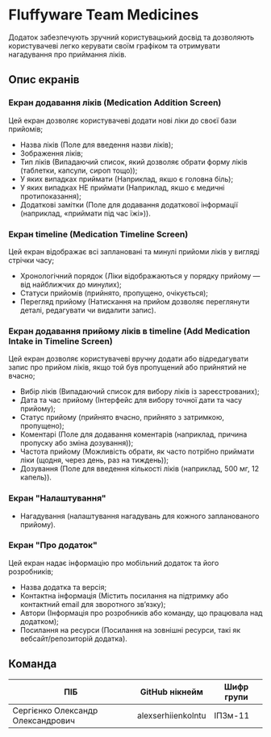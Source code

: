 # Fluffyware Team Medicines

Додаток забезпечують зручний користувацький досвід та дозволяють користувачеві легко керувати своїм графіком та отримувати нагадування про приймання ліків.

## Опис екранів

### Екран додавання ліків (Medication Addition Screen)
Цей екран дозволяє користувачеві додати нові ліки до своєї бази прийомів;
- Назва ліків (Поле для введення назви ліків);
- Зображення ліків;
- Тип ліків (Випадаючий список, який дозволяє обрати форму ліків (таблетки, капсули, сироп тощо));
- У яких випадках приймати (Наприклад, якшо є головна біль);
- У яких випадках НЕ приймати (Наприклад, якшо є медичні протипоказання);
- Додаткові замітки (Поле для додавання додаткової інформації (наприклад, «приймати під час їжі»)).

### Екран timeline (Medication Timeline Screen)
Цей екран відображає всі заплановані та минулі прийоми ліків у вигляді стрічки часу;
- Хронологічний порядок (Ліки відображаються у порядку прийому — від найближчих до минулих);
- Статуси прийомів (прийнято, пропущено, очікується);
- Перегляд прийому (Натискання на прийом дозволяє переглянути деталі, редагувати чи видалити запис).

### Екран додавання прийому ліків в timeline (Add Medication Intake in Timeline Screen)
Цей екран дозволяє користувачеві вручну додати або відредагувати запис про прийом ліків, якщо той був пропущений або прийнятий не вчасно;
- Вибір ліків (Випадаючий список для вибору ліків із зареєстрованих);
- Дата та час прийому (Інтерфейс для вибору точної дати та часу прийому);
- Статус прийому (прийнято вчасно, прийнято з затримкою, пропущено);
- Коментарі (Поле для додавання коментарів (наприклад, причина пропуску або зміна дозування));
- Частота прийому (Можливість обрати, як часто потрібно приймати ліки (щодня, через день, раз на тиждень));
- Дозування (Поле для введення кількості ліків (наприклад, 500 мг, 12 капель)).

### Екран "Налаштування"
- Нагадування (налаштування нагадувань для кожного запланованого прийому).

### Екран "Про додаток"
Цей екран надає інформацію про мобільний додаток та його розробників;
- Назва додатка та версія;
- Контактна інформація (Містить посилання на підтримку або контактний email для зворотного зв’язку);
- Автори (Інформація про розробників або команду, що працювала над додатком);
- Посилання на ресурси (Посилання на зовнішні ресурси, такі як вебсайт/репозиторій додатка).

## Команда

| ПІБ                               | GitHub нікнейм     | Шифр групи    |
| --------------------------------- | ------------------ | ------------- |
| Сергієнко Олександр Олександрович | alexserhiienkolntu | ІПЗм-11       |
